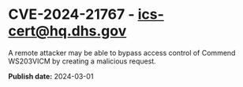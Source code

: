 # CVE-2024-21767 - ics-cert@hq.dhs.gov


A remote attacker may be able to bypass access control of Commend WS203VICM by creating a malicious request.





**Publish date:** 2024-03-01
